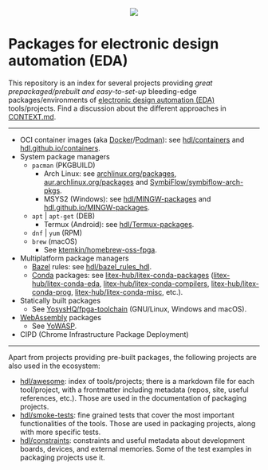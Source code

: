 <p align="center">
  <a title="hdl/community on gitter.im" href="https://gitter.im/hdl/community"><img src="https://img.shields.io/gitter/room/hdl/community.svg?longCache=true&style=flat-square&logo=gitter&logoColor=fff&color=4db797"></a><!--
  -->
</p>

# Packages for electronic design automation (EDA)

This repository is an index for several projects providing *great prepackaged/prebuilt and easy-to-set-up* bleeding-edge packages/environments of [electronic design automation (EDA)](https://en.wikipedia.org/wiki/Electronic_design_automation) tools/projects. Find a discussion about the different approaches in [CONTEXT.md](CONTEXT.md).

---

- OCI container images (aka [Docker](https://www.docker.com/)/[Podman](https://podman.io/)): see [hdl/containers](https://github.com/hdl/containers) and [hdl.github.io/containers](https://hdl.github.io/containers).
- System package managers
  - `pacman` (PKGBUILD)
    - Arch Linux: see [archlinux.org/packages](https://archlinux.org/packages/), [aur.archlinux.org/packages](https://aur.archlinux.org/packages) and [SymbiFlow/symbiflow-arch-pkgs](https://github.com/SymbiFlow/symbiflow-arch-pkgs).
    - MSYS2 (Windows): see [hdl/MINGW-packages](https://github.com/hdl/MINGW-packages) and [hdl.github.io/MINGW-packages](https://hdl.github.io/MINGW-packages).
  - `apt` | `apt-get` (DEB)
    - Termux (Android): see [hdl/Termux-packages](https://github.com/hdl/Termux-packages).
  - `dnf` | `yum` (RPM)
  - `brew` (macOS)
    - See [ktemkin/homebrew-oss-fpga](https://github.com/ktemkin/homebrew-oss-fpga).
- Multiplatform package managers
  - [Bazel](https://bazel.build/) rules: see [hdl/bazel_rules_hdl](https://github.com/hdl/bazel_rules_hdl).
  - [Conda](https://conda.io) packages: see [litex-hub/litex-conda-packages](https://github.com/litex-hub/litex-conda-packages) ([litex-hub/litex-conda-eda](https://github.com/litex-hub/litex-conda-eda), [litex-hub/litex-conda-compilers](https://github.com/litex-hub/litex-conda-compilers), [litex-hub/litex-conda-prog](https://github.com/litex-hub/litex-conda-prog), [litex-hub/litex-conda-misc](https://github.com/litex-hub/litex-conda-misc), etc.).
- Statically built packages
  - See [YosysHQ/fpga-toolchain](https://github.com/YosysHQ/fpga-toolchain) (GNU/Linux, Windows and macOS).
- [WebAssembly](https://webassembly.org/) packages
  - See [YoWASP](http://yowasp.org/).
- CIPD (Chrome Infrastructure Package Deployment)

---

Apart from projects providing pre-built packages, the following projects are also used in the ecosystem:

- [hdl/awesome](https://github.com/hdl/awesome): index of tools/projects; there is a markdown file for each tool/project, with a frontmatter including metadata (repos, site, useful references, etc.). Those are used in the documentation of packaging projects.
- [hdl/smoke-tests](https://github.com/hdl/smoke-tests): fine grained tests that cover the most important functionalities of the tools. Those are used in packaging projects, along with more specific tests.
- [hdl/constraints](https://github.com/hdl/constraints): constraints and useful metadata about development boards, devices, and external memories. Some of the test examples in packaging projects use it.
